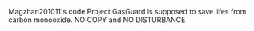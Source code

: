 Magzhan201011's code 
Project GasGuard is supposed to save lifes from carbon monooxide. 
NO COPY and NO DISTURBANCE 
